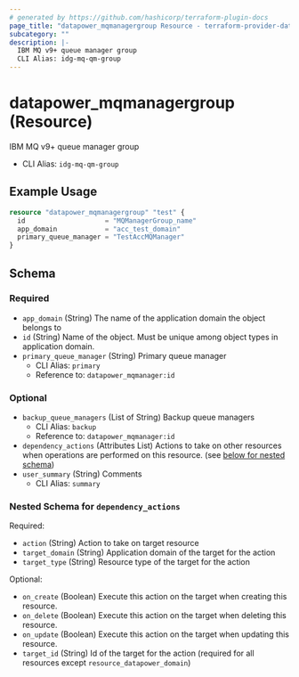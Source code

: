 ```yaml
---
# generated by https://github.com/hashicorp/terraform-plugin-docs
page_title: "datapower_mqmanagergroup Resource - terraform-provider-datapower"
subcategory: ""
description: |-
  IBM MQ v9+ queue manager group
  CLI Alias: idg-mq-qm-group
---
```


# datapower_mqmanagergroup (Resource)

IBM MQ v9+ queue manager group
  - CLI Alias: `idg-mq-qm-group`

## Example Usage

```terraform
resource "datapower_mqmanagergroup" "test" {
  id                    = "MQManagerGroup_name"
  app_domain            = "acc_test_domain"
  primary_queue_manager = "TestAccMQManager"
}
```

<!-- schema generated by tfplugindocs -->
## Schema

### Required

- `app_domain` (String) The name of the application domain the object belongs to
- `id` (String) Name of the object. Must be unique among object types in application domain.
- `primary_queue_manager` (String) Primary queue manager
  - CLI Alias: `primary`
  - Reference to: `datapower_mqmanager:id`

### Optional

- `backup_queue_managers` (List of String) Backup queue managers
  - CLI Alias: `backup`
  - Reference to: `datapower_mqmanager:id`
- `dependency_actions` (Attributes List) Actions to take on other resources when operations are performed on this resource. (see [below for nested schema](#nestedatt--dependency_actions))
- `user_summary` (String) Comments
  - CLI Alias: `summary`

<a id="nestedatt--dependency_actions"></a>
### Nested Schema for `dependency_actions`

Required:

- `action` (String) Action to take on target resource
- `target_domain` (String) Application domain of the target for the action
- `target_type` (String) Resource type of the target for the action

Optional:

- `on_create` (Boolean) Execute this action on the target when creating this resource.
- `on_delete` (Boolean) Execute this action on the target when deleting this resource.
- `on_update` (Boolean) Execute this action on the target when updating this resource.
- `target_id` (String) Id of the target for the action (required for all resources except `resource_datapower_domain`)
